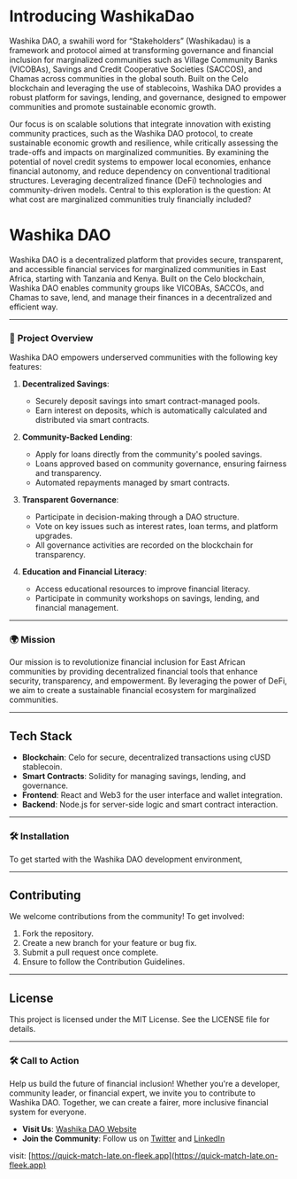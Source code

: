 # Introducing WashikaDao

Washika DAO, a swahili word for “Stakeholders” (Washikadau) is a framework and protocol aimed at transforming governance and financial inclusion for marginalized communities such as Village Community Banks (VICOBAs), Savings and Credit Cooperative Societies (SACCOS), and Chamas across communities in the global south. Built on the Celo blockchain and leveraging the use of stablecoins, Washika DAO provides a robust platform for savings, lending, and governance, designed to empower communities and promote sustainable economic growth.


Our focus is on scalable solutions that integrate innovation with existing community practices, such as the Washika DAO protocol, to create sustainable economic growth and resilience, while critically assessing the trade-offs and impacts on marginalized communities. By examining the potential of novel credit systems to empower local economies, enhance financial autonomy, and reduce dependency on conventional traditional structures.
Leveraging decentralized finance (DeFi) technologies and community-driven models. Central to this exploration is the question: At what cost are marginalized communities truly financially included?

# Washika DAO

Washika DAO is a decentralized platform that provides secure, transparent, and accessible financial services for marginalized communities in East Africa, starting with Tanzania and Kenya. Built on the Celo blockchain, Washika DAO enables community groups like VICOBAs, SACCOs, and Chamas to save, lend, and manage their finances in a decentralized and efficient way.

---

### 🚀 **Project Overview**

Washika DAO empowers underserved communities with the following key features:

1. **Decentralized Savings**:
   - Securely deposit savings into smart contract-managed pools.
   - Earn interest on deposits, which is automatically calculated and distributed via smart contracts.

2. **Community-Backed Lending**:
   - Apply for loans directly from the community's pooled savings.
   - Loans approved based on community governance, ensuring fairness and transparency.
   - Automated repayments managed by smart contracts.

3. **Transparent Governance**:
   - Participate in decision-making through a DAO structure.
   - Vote on key issues such as interest rates, loan terms, and platform upgrades.
   - All governance activities are recorded on the blockchain for transparency.

4. **Education and Financial Literacy**:
   - Access educational resources to improve financial literacy.
   - Participate in community workshops on savings, lending, and financial management.

---

### 🌍 **Mission**

Our mission is to revolutionize financial inclusion for East African communities by providing decentralized financial tools that enhance security, transparency, and empowerment. By leveraging the power of DeFi, we aim to create a sustainable financial ecosystem for marginalized communities.

---

## **Tech Stack**
- **Blockchain**: Celo for secure, decentralized transactions using cUSD stablecoin.
- **Smart Contracts**: Solidity for managing savings, lending, and governance.
- **Frontend**: React and Web3 for the user interface and wallet integration.
- **Backend**: Node.js for server-side logic and smart contract interaction.

---

### 🛠️ **Installation**
To get started with the Washika DAO development environment, 

---

## **Contributing**

We welcome contributions from the community! To get involved:
1. Fork the repository.
2. Create a new branch for your feature or bug fix.
3. Submit a pull request once complete.
4. Ensure to follow the Contribution Guidelines.

---

## **License**

This project is licensed under the MIT License. See the LICENSE file for details.

---

### 🛠️ **Call to Action**

Help us build the future of financial inclusion! Whether you're a developer, community leader, or financial expert, we invite you to contribute to Washika DAO. Together, we can create a fairer, more inclusive financial system for everyone.

- **Visit Us**: [Washika DAO Website](#)
- **Join the Community**: Follow us on [Twitter](#) and [LinkedIn](#)
  
visit: [https://quick-match-late.on-fleek.app](https://quick-match-late.on-fleek.app)
